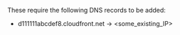 These require the following DNS records to be added:
- d111111abcdef8.cloudfront.net -> <some_existing_IP>
